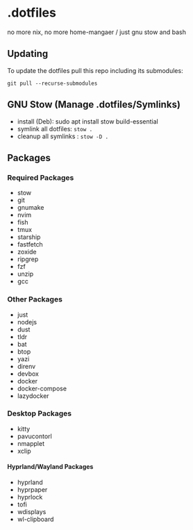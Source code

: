 # .dotfiles

no more nix, no more home-mangaer / just gnu stow and bash

## Updating
To update the dotfiles pull this repo including its submodules:
```
git pull --recurse-submodules
```
## GNU Stow (Manage .dotfiles/Symlinks)
- install (Deb): sudo apt install stow build-essential
- symlink all dotfiles: `stow .`
- cleanup all symlinks : `stow -D .` 

## Packages 

### Required Packages
- stow
- git
- gnumake
- nvim
- fish
- tmux
- starship
- fastfetch
- zoxide
- ripgrep
- fzf
- unzip
- gcc

### Other Packages
- just
- nodejs
- dust
- tldr
- bat
- btop
- yazi
- direnv
- devbox
- docker
- docker-compose
- lazydocker

### Desktop Packages
- kitty
- pavucontorl
- nmapplet
- xclip

#### Hyprland/Wayland Packages
- hyprland
- hyprpaper
- hyprlock
- tofi
- wdisplays
- wl-clipboard


